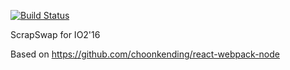 [![Build Status](https://travis-ci.org/tymoteuszb/io-scrapswap.svg?branch=master)](https://travis-ci.org/tymoteuszb/io-scrapswap)

ScrapSwap for IO2'16

Based on https://github.com/choonkending/react-webpack-node
